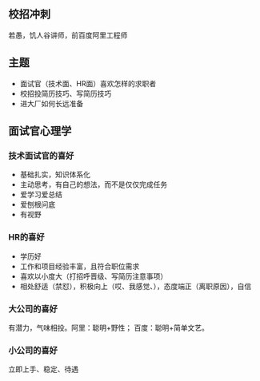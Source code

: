 ## 校招冲刺
若愚，饥人谷讲师，前百度阿里工程师

## 主题
- 面试官（技术面、HR面）喜欢怎样的求职者
- 校招投简历技巧、写简历技巧
- 进大厂如何长远准备

## 面试官心理学

### 技术面试官的喜好

- 基础扎实，知识体系化
- 主动思考，有自己的想法，而不是仅仅完成任务
- 爱学习爱总结
- 爱刨根问底
- 有视野


### HR的喜好

- 学历好
- 工作和项目经验丰富，且符合职位需求
- 喜欢以小度大（打招呼晋级、写简历注意事项）
- 相处舒适（禁怼），积极向上（哎、我感觉、），态度端正（离职原因），自信


### 大公司的喜好
有潜力，气味相投。阿里：聪明+野性； 百度：聪明+简单文艺。

### 小公司的喜好
立即上手、稳定、待遇


